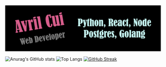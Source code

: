 [![Header](https://github.com/Avril-Cui/Avril-Cui/blob/main/Header.png "Header")](http://www.aspect-game.com/)

![Anurag's GitHub stats](https://github-readme-stats.vercel.app/api?username=Avril-Cui&theme=radical&show_icons=true)
![Top Langs](https://github-readme-stats.vercel.app/api/top-langs/?username=Avril-Cui&theme=radical)
[![GitHub Streak](http://github-readme-streak-stats.herokuapp.com?user=Avril-Cui&theme=radical)](https://git.io/streak-stats)
